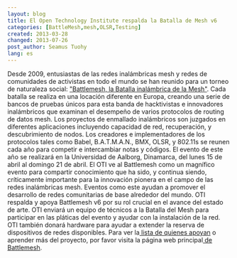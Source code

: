 ```yaml
---
layout: blog
title: El Open Technology Institute respalda la Batalla de Mesh v6
categories: [BattleMesh,mesh,OLSR,Testing]
created: 2013-03-28
changed: 2013-07-26
post_author: Seamus Tuohy
lang: es
---
```

Desde 2009, entusiastas de las redes inalámbricas mesh y redes de comunidades de activistas en todo el mundo se han reunido para un torneo de naturaleza social: <a href="http://battlemesh.org/">&quot;Battlemesh, la Batalla inalámbrica de la Mesh&quot;</a>. Cada batalla se realiza en una locación diferente en Europa, creando una serie de bancos de pruebas únicos para esta banda de hacktivistas e innovadores inalámbricos que examinan el desempeño de varios protocolos de routing de datos mesh. Los proyectos de enmallado inalámbricos son juzgados en diferentes aplicaciones incluyendo capacidad de red, recuperación, y descubrimiento de nodos.
Los creadores e implementadores de los protocolos tales como Babel, B.A.T.M.A.N., BMX, OLSR, y 802.11s se reunen cada año para competir e intercambiar notas y códigos. El evento de este año se realizará en la Universidad de Aalborg, Dinamarca, del lunes 15 de abril al domingo 21 de abril.
El OTI ve al Battlemesh como un magnífico evento para compartir conocimiento que ha sido, y continua siendo, críticamente importante para la innovación pionera en el campo de las redes inalámbricas mesh. Eventos como este ayudan a promover el desarrollo de redes comunitarias de base alrededor del mundo. OTI respalda y apoya Battlemesh v6 por su rol crucial en el avance del estado de arte.
OTI enviará un equipo de técnicos a la Batalla del Mesh para participar en las pláticas del evento y ayudar con la instalación de la red.
OTI también donará hardware para ayudar a extender la reserva de dispositivos de redes disponibles.
Para ver la<a href="http://battlemesh.org/Endorsements2013"> lista de quienes apoyan</a> o aprender más del proyecto, por favor visita la página web principal<a href="http://battlemesh.org/BattleMeshV6"> de Battlemesh</a>.
